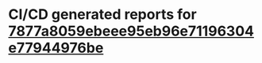 # CI/CD generated reports for [7877a8059ebeee95eb96e71196304e77944976be](https://github.com/hydephp/develop/commit/7877a8059ebeee95eb96e71196304e77944976be)
